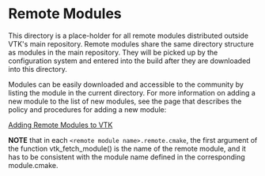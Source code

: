 Remote Modules
==============

This directory is a place-holder for all remote modules distributed
outside VTK's main repository.  Remote modules share the same
directory structure as modules in the main repository.  They will be
picked up by the configuration system and entered into the build after
they are downloaded into this directory.

Modules can be easily downloaded and accessible to the community by
listing the module in the current directory.  For more information on
adding a new module to the list of new modules, see the page that
describes the policy and procedures for adding a new module:

[Adding Remote Modules to VTK](http://www.vtk.org/Wiki/VTK/Remote_Modules)

__NOTE__ that in each `<remote module name>.remote.cmake`, the first
argument of the function vtk_fetch_module() is the name of the remote
module, and it has to be consistent with the module name defined in
the corresponding module.cmake.
